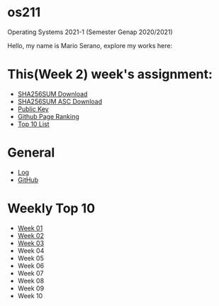 # os211
Operating Systems 2021-1 (Semester Genap 2020/2021)

Hello, my name is Mario Serano, explore my works here:

# This(Week 2) week's assignment:
* [SHA256SUM Download](https://marioserano.github.io/os211/TXT/SHA256SUM)
* [SHA256SUM ASC Download](https://marioserano.github.io/os211/TXT/SHA256SUM.asc)
* [Public Key](https://marioserano.github.io/os211/TXT/mypubkey.txt)
* [Github Page Ranking](https://marioserano.github.io/os211/TXT/myrank.txt)
* [Top 10 List](w02)

# General
* [Log](https://marioserano.github.io/os211/TXT/mylog.txt)
* [GitHub](https://github.com/marioserano/os211)

# Weekly Top 10
* [Week 01](w01)
* [Week 02](W02)
* [Week 03](W03)
* Week 04
* Week 05
* Week 06
* Week 07
* Week 08
* Week 09
* Week 10
